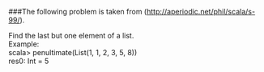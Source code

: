 ###The following problem is taken from (http://aperiodic.net/phil/scala/s-99/).
<p>
Find the last but one element of a list.<br/>
Example:<br/>
scala> penultimate(List(1, 1, 2, 3, 5, 8))<br/>
res0: Int = 5<br/>
</p>
